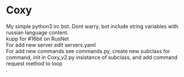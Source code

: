 # Coxy
My simple python3 irc bot. Dont warry, bot include string variables with russian language content.<br/>
kupp for #16bit on RusNet</br>
For add new server edit servers.yaml</br>
For add new commands see commands.py, create new subclass for command, init in Coxy_v2.py insistance of subclass, and add command request method to loop</br>.